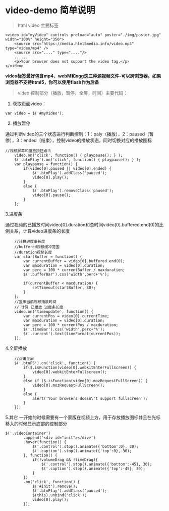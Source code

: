 # video-demo 简单说明
>html video 主要标签

```
<video id="myVideo" controls preload="auto" poster="./img/poster.jpg" width="100%" height="350">
    <source src="https://media.html5media.info/video.mp4" type="video/mp4" />
    <source src="...." type="...."/>
    ......
    <p>Your browser does not support the video tag.</p>
</video>
```
**video标签最好包含mp4、webM和ogg这三种源视频文件-可以跨浏览器。如果浏览器不支持html5，你可以使用flash作为后备**

>video 控制部分（播放，暂停，全屏，时间）主要代码：

1. 获取页面video：
```
var video = $('#myVideo');
```
2. 播放暂停

通过判断video的三个状态进行判断控制：1：paly（播放），2：paused（暂停），3：ended（结束），控制video的播放状态，同时切换对应的播放图标
```
//视频屏幕和播放按钮点击
	video.on('click', function() { playpause(); } );
	$('.btnPlay').on('click', function() { playpause(); } );
	var playpause = function() {
		if(video[0].paused || video[0].ended) {
			$('.btnPlay').addClass('paused');
			video[0].play();
		}
		else {
			$('.btnPlay').removeClass('paused');
			video[0].pause();
		}
	};
```
3.进度条

通过视频的已播放时间video[0].duration和总时间video[0].buffered.end(0)的比例关系，计算video进度条的长度
```
	//计算进度条长度
	//buffered视频缓冲范围
	//duration视频长度
	var startBuffer = function() {
		var currentBuffer = video[0].buffered.end(0);
		var maxduration = video[0].duration;
		var perc = 100 * currentBuffer / maxduration;
		$('.bufferBar').css('width',perc+'%');
			
		if(currentBuffer < maxduration) {
			setTimeout(startBuffer, 30);
		}
	};
	//显示当前视频播放时间
	// 计算 已播放 进度条长度
	video.on('timeupdate', function() {
		var currentPos = video[0].currentTime;
		var maxduration = video[0].duration;
		var perc = 100 * currentPos / maxduration;
		$('.timeBar').css('width',perc+'%');	
		$('.current').text(timeFormat(currentPos));	
	});
```
4.全屏播放
```
	//点击全屏
	$('.btnFS').on('click', function() {
		if($.isFunction(video[0].webkitEnterFullscreen)) {
			video[0].webkitEnterFullscreen();
		}	
		else if ($.isFunction(video[0].mozRequestFullScreen)) {
			video[0].mozRequestFullScreen();
		}
		else {
			alert('Your browsers doesn\'t support fullscreen');
		}
	});
```
5.其它
一开始的时候需要有一个蒙版在视频上方，用于存放播放图标并且在光标移入的时候显示底部的控制部分
```
$('.videoContainer')
		.append('<div id="init"></div>')
		.hover(function() {
			$('.control').stop().animate({'bottom':0}, 30);
			$('.caption').stop().animate({'top':0}, 30);
		}, function() {
			if(!volumeDrag && !timeDrag){
				$('.control').stop().animate({'bottom':-45}, 30);
				$('.caption').stop().animate({'top':-45}, 30);
			}
		})
		.on('click', function() {
			$('#init').remove();
			$('.btnPlay').addClass('paused');
			$(this).unbind('click');
			video[0].play();
		});
```
